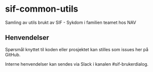 # sif-common-utils

Samling av utils brukt av SIF - Sykdom i familien teamet hos NAV

## Henvendelser

Spørsmål knyttet til koden eller prosjektet kan stilles som issues her på GitHub.

Interne henvendelser kan sendes via Slack i kanalen #sif-brukerdialog.
